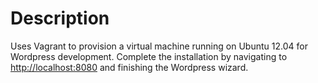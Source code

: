 # Description

Uses Vagrant to provision a virtual machine running on Ubuntu 12.04 for Wordpress development. Complete the installation by navigating to [http://localhost:8080](http://localhost:8080) and finishing the Wordpress wizard.